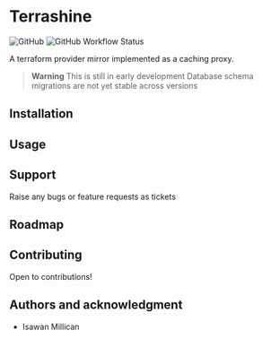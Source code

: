 # Terrashine

![GitHub](https://img.shields.io/github/license/isawan/terrashine)
![GitHub Workflow Status](https://img.shields.io/github/actions/workflow/status/isawan/terrashine/rust.yml)

A terraform provider mirror implemented as a caching proxy.

> **Warning**
> This is still in early development
> Database schema migrations are not yet stable across versions

## Installation

## Usage

## Support

Raise any bugs or feature requests as tickets

## Roadmap

## Contributing

Open to contributions!

## Authors and acknowledgment

* Isawan Millican

